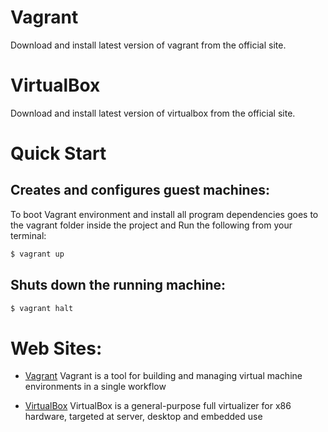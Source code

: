 # Vagrant
Download and install latest version of vagrant from the official site.

# VirtualBox
Download and install latest version of virtualbox from the official site.


# Quick Start

##  Creates and configures guest machines:
To boot Vagrant environment and install all program dependencies goes to the vagrant folder inside the project and Run the following from your terminal:
```sh
$ vagrant up
```

## Shuts down the running machine:
```sh
$ vagrant halt
```

# Web Sites:
* [Vagrant] Vagrant is a tool for building and managing virtual machine environments in a single workflow
* [VirtualBox] VirtualBox is a general-purpose full virtualizer for x86 hardware, targeted at server, desktop and embedded use


   [Vagrant]: <https://www.vagrantup.com/>
   [VirtualBox]: <https://www.virtualbox.org/>